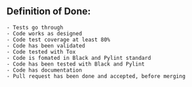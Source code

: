## Definition of Done:
    - Tests go through
    - Code works as designed
    - Code test coverage at least 80%
    - Code has been validated
    - Code tested with Tox
    - Code is fomated in Black and Pylint standard
    - Code has been tested with Black and Pylint
    - Code has documentation
    - Pull request has been done and accepted, before merging
